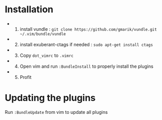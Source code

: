 # Installation
- 1. install vundle : `git clone https://github.com/gmarik/vundle.git ~/.vim/bundle/vundle`
- 2. install exuberant-ctags if needed : `sudo apt-get install ctags`
- 3. Copy `dot_vimrc` to `.vimrc`
- 4. Open vim and run `:BundleInstall` to properly install the plugins
- 5. Profit


# Updating the plugins

Run `:BundleUpdate` from vim to update all plugins
